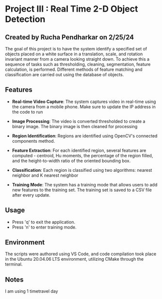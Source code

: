 # Project III : Real Time 2-D Object Detection 

## Created by Rucha Pendharkar on 2/25/24

The goal of this project is to have the system identify a specified set of objects placed on a white surface in a translation, scale, and rotation invariant manner from a camera looking straight down. To achieve this a sequence of tasks such as thresholding, cleaning, segmentation, feature calculation, is performed. Different methods of feature matching and classification are carried out using the database of objects.


## Features

- **Real-time Video Capture**: The system captures video in real-time using the camera from a mobile phone. Make sure to update the IP address in the code to run

- **Image Processing**: The video is converted thresholded to create a binary image. The binary image is then cleaned for processing

- **Region Identification**: Regions are identified using OpenCV's connected components method.

- **Feature Extraction**: For each identified region, several features are computed - centroid, Hu moments, the percentage of the region filled, and the height-to-width ratio of the oriented bounding box.

- **Classification**: Each region is classified using two algorithms: nearest neighbor and K nearest neighbor 

- **Training Mode**: The system has a training mode that allows users to add new features to the training set. The training set is saved to a CSV file after every update.
 
## Usage

- Press 'q' to exit the application.
- Press 'n' to enter training mode.

## Environment 
The scripts were authored using VS Code, and code compilation took place in the Ubuntu 20.04.06 LTS environment, utilizing CMake through the terminal.

## Notes
I am using 1 timetravel day
